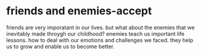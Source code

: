 # friends and enemies-accept
friends are very imporatant in our lives. but what about the enemies that we inevitably made throygh our childhood? 
enemies teach us important life lessons. how to deal with our emotions and challenges we faced.
they help us to grow and enable us to become better.
